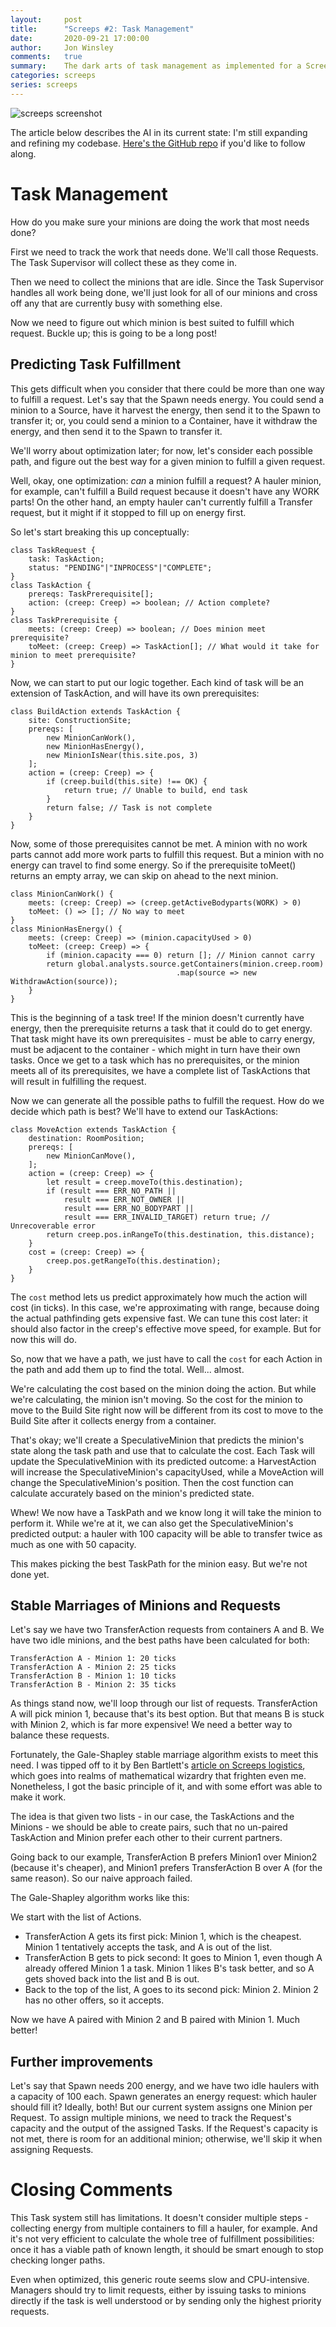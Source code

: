 ```yaml
---
layout:     post
title:      "Screeps #2: Task Management"
date:       2020-09-21 17:00:00
author:     Jon Winsley
comments:   true
summary:    The dark arts of task management as implemented for a Screeps AI
categories: screeps
series: screeps
---
```


![screeps screenshot](/assets/screeps2.png)

The article below describes the AI in its current state: I'm still expanding and refining my codebase. [Here's the GitHub repo](https://github.com/glitchassassin/screeps) if you'd like to follow along.

# Task Management

How do you make sure your minions are doing the work that most needs done?

First we need to track the work that needs done. We'll call those Requests. The Task Supervisor will collect these as they come in.

Then we need to collect the minions that are idle. Since the Task Supervisor handles all work being done, we'll just look for all of our minions and cross off any that are currently busy with something else.

Now we need to figure out which minion is best suited to fulfill which request. Buckle up; this is going to be a long post!

## Predicting Task Fulfillment

This gets difficult when you consider that there could be more than one way to fulfill a request. Let's say that the Spawn needs energy. You could send a minion to a Source, have it harvest the energy, then send it to the Spawn to transfer it; or, you could send a minion to a Container, have it withdraw the energy, and then send it to the Spawn to transfer it.

We'll worry about optimization later; for now, let's consider each possible path, and figure out the best way for a given minion to fulfill a given request.

Well, okay, one optimization: *can* a minion fulfill a request? A hauler minion, for example, can't fulfill a Build request because it doesn't have any WORK parts! On the other hand, an empty hauler can't currently fulfill a Transfer request, but it might if it stopped to fill up on energy first.

So let's start breaking this up conceptually:

```
class TaskRequest {
    task: TaskAction;
    status: "PENDING"|"INPROCESS"|"COMPLETE";
}
class TaskAction {
    prereqs: TaskPrerequisite[];
    action: (creep: Creep) => boolean; // Action complete?
}
class TaskPrerequisite {
    meets: (creep: Creep) => boolean; // Does minion meet prerequisite?
    toMeet: (creep: Creep) => TaskAction[]; // What would it take for minion to meet prerequisite?
}
```

Now, we can start to put our logic together. Each kind of task will be an extension of TaskAction, and will have its own prerequisites:

```
class BuildAction extends TaskAction {
    site: ConstructionSite;
    prereqs: [
        new MinionCanWork(),
        new MinionHasEnergy(),
        new MinionIsNear(this.site.pos, 3)
    ];
    action = (creep: Creep) => {
        if (creep.build(this.site) !== OK) {
            return true; // Unable to build, end task
        }
        return false; // Task is not complete
    }
}
```

Now, some of those prerequisites cannot be met. A minion with no work parts cannot add more work parts to fulfill this request. But a minion with no energy can travel to find some energy. So if the prerequisite toMeet() returns an empty array, we can skip on ahead to the next minion.

```
class MinionCanWork() {
    meets: (creep: Creep) => (creep.getActiveBodyparts(WORK) > 0)
    toMeet: () => []; // No way to meet
}
class MinionHasEnergy() {
    meets: (creep: Creep) => (minion.capacityUsed > 0)
    toMeet: (creep: Creep) => {
        if (minion.capacity === 0) return []; // Minion cannot carry
        return global.analysts.source.getContainers(minion.creep.room)
                                     .map(source => new WithdrawAction(source));
    }
}
```

This is the beginning of a task tree! If the minion doesn't currently have energy, then the prerequisite returns a task that it could do to get energy. That task might have its own prerequisites - must be able to carry energy, must be adjacent to the container - which might in turn have their own tasks. Once we get to a task which has no prerequisites, or the minion meets all of its prerequisites, we have a complete list of TaskActions that will result in fulfilling the request.

Now we can generate all the possible paths to fulfill the request. How do we decide which path is best? We'll have to extend our TaskActions:

```
class MoveAction extends TaskAction {
    destination: RoomPosition;
    prereqs: [
        new MinionCanMove(),
    ];
    action = (creep: Creep) => {
        let result = creep.moveTo(this.destination);
        if (result === ERR_NO_PATH ||
            result === ERR_NOT_OWNER ||
            result === ERR_NO_BODYPART ||
            result === ERR_INVALID_TARGET) return true; // Unrecoverable error
        return creep.pos.inRangeTo(this.destination, this.distance);
    }
    cost = (creep: Creep) => {
        creep.pos.getRangeTo(this.destination);
    }
}
```

The `cost` method lets us predict approximately how much the action will cost (in ticks). In this case, we're approximating with range, because doing the actual pathfinding gets expensive fast. We can tune this cost later: it should also factor in the creep's effective move speed, for example. But for now this will do.

So, now that we have a path, we just have to call the `cost` for each Action in the path and add them up to find the total. Well... almost.

We're calculating the cost based on the minion doing the action. But while we're calculating, the minion isn't moving. So the cost for the minion to move to the Build Site right now will be different from its cost to move to the Build Site after it collects energy from a container.

That's okay; we'll create a SpeculativeMinion that predicts the minion's state along the task path and use that to calculate the cost. Each Task will update the SpeculativeMinion with its predicted outcome: a HarvestAction will increase the SpeculativeMinion's capacityUsed, while a MoveAction will change the SpeculativeMinion's position. Then the cost function can calculate accurately based on the minion's predicted state.

Whew! We now have a TaskPath and we know long it will take the minion to perform it. While we're at it, we can also get the SpeculativeMinion's predicted output: a hauler with 100 capacity will be able to transfer twice as much as one with 50 capacity.

This makes picking the best TaskPath for the minion easy. But we're not done yet.

## Stable Marriages of Minions and Requests

Let's say we have two TransferAction requests from containers A and B. We have two idle minions, and the best paths have been calculated for both:

```
TransferAction A - Minion 1: 20 ticks
TransferAction A - Minion 2: 25 ticks
TransferAction B - Minion 1: 10 ticks
TransferAction B - Minion 2: 35 ticks
```

As things stand now, we'll loop through our list of requests. TransferAction A will pick minion 1, because that's its best option. But that means B is stuck with Minion 2, which is far more expensive! We need a better way to balance these requests.

Fortunately, the Gale-Shapley stable marriage algorithm exists to meet this need. I was tipped off to it by Ben Bartlett's [article on Screeps logistics](https://bencbartlett.wordpress.com/2018/03/28/screeps-4-hauling-is-np-hard/), which goes into realms of mathematical wizardry that frighten even me. Nonetheless, I got the basic principle of it, and with some effort was able to make it work.

The idea is that given two lists - in our case, the TaskActions and the Minions - we should be able to create pairs, such that no un-paired TaskAction and Minion prefer each other to their current partners.

Going back to our example, TransferAction B prefers Minion1 over Minion2 (because it's cheaper), and Minion1 prefers TransferAction B over A (for the same reason). So our naive approach failed.

The Gale-Shapley algorithm works like this:

We start with the list of Actions.

* TransferAction A gets its first pick: Minion 1, which is the cheapest. Minion 1 tentatively accepts the task, and A is out of the list.
* TransferAction B gets to pick second: It goes to Minion 1, even though A already offered Minion 1 a task. Minion 1 likes B's task better, and so A gets shoved back into the list and B is out.
* Back to the top of the list, A goes to its second pick: Minion 2. Minion 2 has no other offers, so it accepts.

Now we have A paired with Minion 2 and B paired with Minion 1. Much better!

## Further improvements

Let's say that Spawn needs 200 energy, and we have two idle haulers with a capacity of 100 each. Spawn generates an energy request: which hauler should fill it? Ideally, both! But our current system assigns one Minion per Request. To assign multiple minions, we need to track the Request's capacity and the output of the assigned Tasks. If the Request's capacity is not met, there is room for an additional minion; otherwise, we'll skip it when assigning Requests.

# Closing Comments

This Task system still has limitations. It doesn't consider multiple steps - collecting energy from multiple containers to fill a hauler, for example. And it's not very efficient to calculate the whole tree of fulfillment possibilities: once it has a viable path of known length, it should be smart enough to stop checking longer paths.

Even when optimized, this generic route seems slow and CPU-intensive. Managers should try to limit requests, either by issuing tasks to minions directly if the task is well understood or by sending only the highest priority requests.